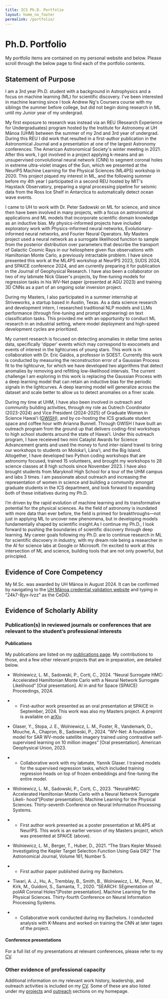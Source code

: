 ```yaml
---
title: ICS Ph.D. Portfolio
layout: home_no_footer
permalink: /portfolio/
---
```


# Ph.D. Portfolio
My portfolio items are contained on my personal website and below. Please scroll through the below page to find each of the portfolio contents.

## Statement of Purpose

I am a 3rd year Ph.D. student with a background in Astrophysics and a focus on machine learning (ML) for scientific discovery. I've been interested in machine learning since I took Andrew Ng's Coursera course with my siblings the summer before college, but did not begin doing research in ML until my Junior year of my undergrad. 

My first exposure to research was instead via an REU (Research Experience for Undergraduates) program hosted by the Institute for Astronomy at UH Mānoa (UHM) between the summer of my 2nd and 3rd year of undergrad. During this REU I did work that resulted in a first-author publication in the Astronomical Journal and a presentation at one of the largest Astronomy conferences: The American Astronomical Society's winter meeting in 2021. After this work, I got involved in a project applying k-means and an unsupervised convolutional neural network (CNN) to segment coronal holes in extreme ultra-violet images of the Sun, which we presented at the NeurIPS Machine Learning for the Physical Sciences (ML4PS) workshop in 2020. This project piqued my interest in ML, and the following summer before my 4th year I participated in a second REU hosted by MIT's Haystack Observatory, preparing a signal processing pipeline for seismic data from the Ross Ice Shelf in Antarctica to automatically detect ocean wave events. 

I came to UH to work with Dr. Peter Sadowski on ML for science, and since then have been involved in many projects, with a focus on astronomical applications and ML models that incorporate scientific domain knowledge as an inductive bias. My physics-informed projects have included exploratory work with Physics-informed neural networks, Evolutionary-informed neural networks, and Fourier Neural Operators. My Masters project used a neural network as a surrogate likelihood function to sample from the posterior distribution over parameters that describe the transport of Galactic Cosmic Rays in our heliosphere given flux observations with Hamiltonian Monte Carlo, a previously intractable problem. I have since presented this work at the ML4PS workshop at NeurIPS 2023, SUDS 2024, and SPAICE conference 2024, and am currently preparing it for publication in the Journal of Geophysical Research. I have also been a collaborator on two of my labmate Nick Glaser's projects, by fine-tuning models for regression tasks in his WV-Net paper (presented at AGU 2023) and training 3D CNNs as a part of an ongoing solar inversion project.

During my Masters, I also participated in a summer internship at Striveworks, a startup based in Austin, Texas. As a data science research and development intern, I researched traditional NLP models and LLMs performance (through fine-tuning and prompt engineering) on text classification tasks. This provided me with an opportunity to conduct ML research in an industrial setting, where model deployment and high-speed development cycles are prioritized.

My current research is focused on detecting anomalies in stellar time series data, specifically 'dipper' events which may correspond to exocomets and events of interest in the lightcurves of young stars. This work is in collaboration with Dr. Eric Gaidos, a professor in SOEST. Currently this work is conducted by measuring the reconstruction error of a Gaussian Process fit to the lightcurve, for which we have developed two algorithms that detect anomalies by removing and refitting low-likelihood intervals. The current challenge I am exploring in this work is replacing the Gaussian Process with a deep learning model that can retain an inductive bias for the periodic signals in the lightcurves. A deep learning model will generalize across the dataset and scale better to allow us to detect anomalies on a finer scale.

During my time at UHM, I have also been involved in outreach and community building activities, through my role as Outrech Coordinator (2023-2024) and Vice President (2024-2025) of Graduate Women in Science Hawaiʻi ([GWISH](https://www.gwishawaii.org/)), and by co-hosting the ICS graduate student space and coffee hour with Arianna Bunnell. Through GWISH I have built an outreach program from the ground up that delivers coding-first workshops to high school students around the state of Hawaiʻi. Under this outreach program, I have receieved two mini Cataylst Awards for Science Advancement grants and used the money to fund inter-island travel to bring our workshops to students on Molokaʻi, Lānaʻi, and the Big Island. Altogether, I have developed two Python coding workshops that are astronomy focused, trained 15 volunteers, and brought my workshops to 28 science classes at 8 high schools since November 2023. I have also brought students from Maryknoll High School for a tour of the UHM campus and labs 3 times. I am passionate about outreach and increasing the representation of women in science and building a community amongst graduate students in the ICS department, and look forward to expanding both of these initiatives during my Ph.D.

I’m driven by the rapid evolution of machine learning and its transformative potential for the physical sciences. As the field of astronomy is inundated with more data than ever before, the field is primed for breakthroughs—not just in applying ML to uncover new phenomena, but in developing models fundamentally shaped by scientific insight.As I continue my Ph.D., I look forward to pushing the boundaries of scientific discovery through deep learning. My career goals following my Ph.D. are to continue research in ML for scientific discvoery in industry, with my dream role being a researcher in the AI for science labs at Google or Microsoft. I’m excited to work at this intersection of ML and science, building tools that are not only powerful, but principled.

## Evidence of Core Competency
My M.Sc. was awarded by UH Mānoa in August 2024. It can be confirmed by navigating to the [UH Mānoa credential validation website](https://www.hawaii.edu/cecredentials/validate/) and typing in "24k7-8jyx-lvzz" as the CeDiD.

## Evidence of Scholarly Ability
### Publication(s)  in  reviewed  journals  or  conferences  that  are  relevant  to  the student’s professional interests
#### Publications
My publications are listed on my [publications page](https://linneawolniewicz.github.io/publications/). My contributions to those, and a few other relevant projects that are in preparation, are detailed below.

- Wolniewicz, L. M., Sadowski, P., Corti, C., 2024. “Neural Surrogate HMC: Accelerated Hamiltonian Monte Carlo with a Neural Network Surrogate
Likelihood” [Oral presentation]. AI in and for Space (SPAICE) Proceedings, 2024.
- - First-author work presented as an oral presentation at SPAICE in September, 2024. This work was also my Masters project. A preprint is available on [arXiv](https://arxiv.org/abs/2407.20432).

- Glaser, Y., Stopa, J. E., Wolniewicz, L. M., Foster, R., Vandemark, D., Mouche, A., Chapron, B., Sadowski, P., 2024. “WV-Net: A foundation model
for SAR WV-mode satellite imagery trained using contrastive self-supervised learning on 10 million images” [Oral presentation]. American Geophysical Union, 2023.
- - Collaborative work with my labmate, Yannik Glaser. I trained models for the supervised regression tasks, which included training regression heads on top of frozen embeddings and fine-tuning the entire model.

- Wolniewicz, L. M., Sadowski, P., Corti, C., 2023. “NeuralHMC: Accelerated Hamiltonian Monte Carlo with a Neural Network Surrogate Likeli-
hood”[Poster presentation]. Machine Learning for the Physical Sciences. Thirty-seventh Conference on Neural Information Processing Systems.
- - First author work presented as a poster presentation at ML4PS at NeurIPS. This work is an earlier version of my Masters project, which was presented at SPAICE (above).

- Wolniewicz, L. M., Berger, T., Huber, D., 2021. “The Stars Kepler Missed: Investigating the Kepler Target Selection Function Using Gaia DR2” The
Astronomical Journal, Volume 161, Number 5. 
- - First author paper published during my Bachelors.

- Tiwari, A. J., Hu, A., Tremblay, B., Smith, B., Wolniewicz, L. M., Penn, M., Kirk, M., Guidoni, S., Samanta, T., 2020. “SEARCH: SEgmentation of
polAR Coronal Holes”[Poster presentation]. Machine Learning for the Physical Sciences. Thirty-fourth Conference on Neural Information Processing
Systems.
- - Collaborative work conducted during my Bachelors. I conducted analysis with K-Means and worked on training the CNN at later tages of the project.

#### Conference presentations
For a full list of my presentations at relevant conferences, please refer to my [CV](https://linneawolniewicz.github.io/resources/linnea_wolniewicz_cv.pdf). 

### Other evidence of professional capacity
Additional information on my relevant work history, leadership, and outreach activities is included on my [CV](https://linneawolniewicz.github.io/resources/linnea_wolniewicz_cv.pdf). Some of these are also listed under my [projects](https://linneawolniewicz.github.io/#projects) and [outreach](https://linneawolniewicz.github.io/#outreach) sections on my homepage.

